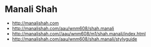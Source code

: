 # Manali Shah

- http://manalishah.com
- http://manalishah.com/aau/wnm608/shah.manali
- http://manalishah.com//aau/wnm608/m1/shah.manali/index.html
- http://manalishah.com/aau/wnm608/shah.manali/stylyguide
